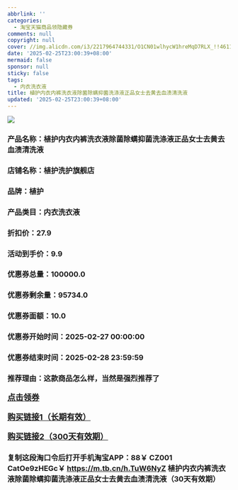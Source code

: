 ```yaml
---
abbrlink: ''
categories:
  - 淘宝天猫商品领隐藏券
comments: null
copyright: null
cover: //img.alicdn.com/i3/2217964744331/O1CN01wlhycW1hreMqD7RLX_!!4611686018427383435-0-item_pic.jpg
date: '2025-02-25T23:00:39+08:00'
mermaid: false
sponsor: null
sticky: false
tags:
  - 内衣洗衣液
title: 植护内衣内裤洗衣液除菌除螨抑菌洗涤液正品女士去黄去血渍清洗液
updated: '2025-02-25T23:00:39+08:00'
--- 
```


![](//img.alicdn.com/i3/2217964744331/O1CN01wlhycW1hreMqD7RLX_!!4611686018427383435-0-item_pic.jpg)

### 产品名称：植护内衣内裤洗衣液除菌除螨抑菌洗涤液正品女士去黄去血渍清洗液
### 店铺名称：植护洗护旗舰店
### 品牌：植护
### 产品类目：内衣洗衣液
### 折扣价：27.9
### 活动到手价：9.9
### 优惠券总量：100000.0
### 优惠券剩余量：95734.0
### 优惠券面额：10.0
### 优惠券开始时间：2025-02-27 00:00:00	
### 优惠券结束时间：2025-02-28 23:59:59	
### 推荐理由：这款商品怎么样，当然是强烈推荐了

<p style="font-size: 18px; font-weight: bold;">
  <a href="https://uland.taobao.com/coupon/edetail?e=%2Fzphr02gCDylhHvvyUNXZfh8CuWt5YH5OVuOuRD5gLJMmdsrkidbOWBzzpT26idJyishJcgiiL3W4YzqlnfuK160ABiovROzhZiisBvp2KW79BXgymihqELO6r%2FPtai1RSHvQe2jOLZ9pbNCYX0I%2BPP%2BWUTgK%2F%2B0I%2BtaUgbudUxA%2B536asYsLWVfKa%2BhVnNDAy%2FDM4OSP5x0TNfd04Z9kJjB6TX2HR3QQ5WKStDdyeTLAJho1Tgm24y1rRo98IyIzxHHRjXbSzC3GXpSbfs48oLgS9QgBmwlb8YIvYFlM8VIrMhJOfl%2BK7Fyr24nljWybhcQpH5PSfeyHVvYwF84GiUzVkkdwsIm&traceId=0b0d7bc517407225632653497d12f7&union_lens=lensId%3AOPT%401740722567%40212b8864_0e08_1954b267899_a4d7%4001%40eyJmbG9vcklkIjo3MzM1NH0ie" target="_blank">点击领券</a>
</p>
<p style="font-size: 18px; font-weight: bold;">
  <a href="https://s.click.taobao.com/t?e=m%3D2%26s%3D9RniG9AHCftw4vFB6t2Z2ueEDrYVVa64K7Vc7tFgwiHjf2vlNIV67k2Uw6Vjz9mVwSB8%2FImevID3ID%2FV1RqsF4wnCJeELi4I%2FIEn%2BS1IjHAB0ghlTd7WlZVm%2FOAUUFw71qrpxiwMoCNxc1AtbZGVSyy9SDxWV%2B73WkL1whCkEOvNEPXytV9ALoS4zvCRUrquOhS6RpUQ6ypcpqseYeQ6xPcw7KEGU%2F%2FpaDqdnUOBYwrNFGRAIPpGtvR1UNCTuRBpxKZeTA8o5E2PgysBSxHfUOXVLEPDWL24%2FufIeaShmLvWGPPZ03CRxFBaqPTZxNWBXYp73nU2GwzGDmntuH4VtA%3D%3D" target="_blank">购买链接1（长期有效）</a>
</p>
<p style="font-size: 18px; font-weight: bold;">
  <a href="https://s.click.taobao.com/NXEcVNs" target="_blank">购买链接2（300天有效期）</a>
</p>

### 复制这段淘口令后打开手机淘宝APP：88￥ CZ001 CatOe9zHEGc￥ https://m.tb.cn/h.TuW6NyZ  植护内衣内裤洗衣液除菌除螨抑菌洗涤液正品女士去黄去血渍清洗液（30天有效期）
